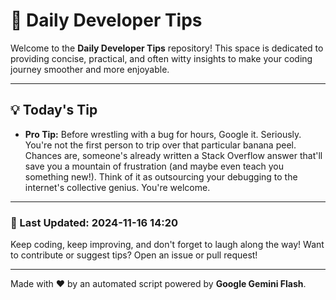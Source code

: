 
# 🌟 Daily Developer Tips

Welcome to the **Daily Developer Tips** repository! This space is dedicated to providing concise, practical, and often witty insights to make your coding journey smoother and more enjoyable.

---

## 💡 Today's Tip

- **Pro Tip:**  Before wrestling with a bug for hours,  Google it.  Seriously.  You're not the first person to trip over that particular banana peel.  Chances are, someone's already written a Stack Overflow answer that'll save you a mountain of frustration (and maybe even teach you something new!).  Think of it as outsourcing your debugging to the internet's collective genius.  You're welcome.

---

### 📅 Last Updated: 2024-11-16 14:20

Keep coding, keep improving, and don't forget to laugh along the way! Want to contribute or suggest tips? Open an issue or pull request!

---

Made with ❤️ by an automated script powered by **Google Gemini Flash**.
